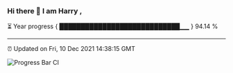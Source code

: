 ### Hi there 👋 I am Harry , 

⏳ Year progress { ████████████████████████████▁▁ } 94.14 %

---

⏰ Updated on Fri, 10 Dec 2021 14:38:15 GMT

![Progress Bar CI](https://github.com/duykhang68/duykhang68/workflows/Progress%20Bar%20CI/badge.svg)
